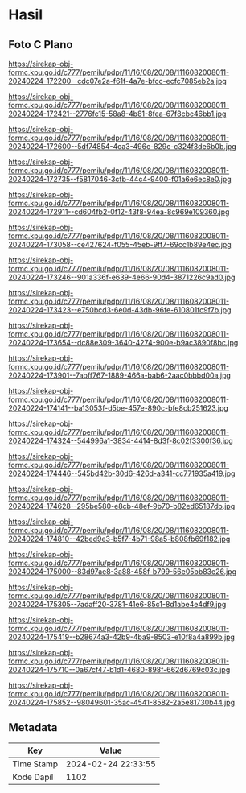 # Hasil

## Foto C Plano

https://sirekap-obj-formc.kpu.go.id/c777/pemilu/pdpr/11/16/08/20/08/1116082008011-20240224-172200--cdc07e2a-f61f-4a7e-bfcc-ecfc7085eb2a.jpg

https://sirekap-obj-formc.kpu.go.id/c777/pemilu/pdpr/11/16/08/20/08/1116082008011-20240224-172421--2776fc15-58a8-4b81-8fea-67f8cbc46bb1.jpg

https://sirekap-obj-formc.kpu.go.id/c777/pemilu/pdpr/11/16/08/20/08/1116082008011-20240224-172600--5df74854-4ca3-496c-829c-c324f3de6b0b.jpg

https://sirekap-obj-formc.kpu.go.id/c777/pemilu/pdpr/11/16/08/20/08/1116082008011-20240224-172735--f5817046-3cfb-44c4-9400-f01a6e6ec8e0.jpg

https://sirekap-obj-formc.kpu.go.id/c777/pemilu/pdpr/11/16/08/20/08/1116082008011-20240224-172911--cd604fb2-0f12-43f8-94ea-8c969e109360.jpg

https://sirekap-obj-formc.kpu.go.id/c777/pemilu/pdpr/11/16/08/20/08/1116082008011-20240224-173058--ce427624-f055-45eb-9ff7-69cc1b89e4ec.jpg

https://sirekap-obj-formc.kpu.go.id/c777/pemilu/pdpr/11/16/08/20/08/1116082008011-20240224-173246--901a336f-e639-4e66-90d4-3871226c9ad0.jpg

https://sirekap-obj-formc.kpu.go.id/c777/pemilu/pdpr/11/16/08/20/08/1116082008011-20240224-173423--e750bcd3-6e0d-43db-96fe-610801fc9f7b.jpg

https://sirekap-obj-formc.kpu.go.id/c777/pemilu/pdpr/11/16/08/20/08/1116082008011-20240224-173654--dc88e309-3640-4274-900e-b9ac3890f8bc.jpg

https://sirekap-obj-formc.kpu.go.id/c777/pemilu/pdpr/11/16/08/20/08/1116082008011-20240224-173901--7abff767-1889-466a-bab6-2aac0bbbd00a.jpg

https://sirekap-obj-formc.kpu.go.id/c777/pemilu/pdpr/11/16/08/20/08/1116082008011-20240224-174141--ba13053f-d5be-457e-890c-bfe8cb251623.jpg

https://sirekap-obj-formc.kpu.go.id/c777/pemilu/pdpr/11/16/08/20/08/1116082008011-20240224-174324--544996a1-3834-4414-8d3f-8c02f3300f36.jpg

https://sirekap-obj-formc.kpu.go.id/c777/pemilu/pdpr/11/16/08/20/08/1116082008011-20240224-174446--545bd42b-30d6-426d-a341-cc771935a419.jpg

https://sirekap-obj-formc.kpu.go.id/c777/pemilu/pdpr/11/16/08/20/08/1116082008011-20240224-174628--295be580-e8cb-48ef-9b70-b82ed65187db.jpg

https://sirekap-obj-formc.kpu.go.id/c777/pemilu/pdpr/11/16/08/20/08/1116082008011-20240224-174810--42bed9e3-b5f7-4b71-98a5-b808fb69f182.jpg

https://sirekap-obj-formc.kpu.go.id/c777/pemilu/pdpr/11/16/08/20/08/1116082008011-20240224-175000--83d97ae8-3a88-458f-b799-56e05bb83e26.jpg

https://sirekap-obj-formc.kpu.go.id/c777/pemilu/pdpr/11/16/08/20/08/1116082008011-20240224-175305--7adaff20-3781-41e6-85c1-8d1abe4e4df9.jpg

https://sirekap-obj-formc.kpu.go.id/c777/pemilu/pdpr/11/16/08/20/08/1116082008011-20240224-175419--b28674a3-42b9-4ba9-8503-e10f8a4a899b.jpg

https://sirekap-obj-formc.kpu.go.id/c777/pemilu/pdpr/11/16/08/20/08/1116082008011-20240224-175710--0a67cf47-b1d1-4680-898f-662d6769c03c.jpg

https://sirekap-obj-formc.kpu.go.id/c777/pemilu/pdpr/11/16/08/20/08/1116082008011-20240224-175852--98049601-35ac-4541-8582-2a5e81730b44.jpg


## Metadata

| Key        | Value               |
| ---------- | ------------------- |
| Time Stamp | 2024-02-24 22:33:55 |
| Kode Dapil | 1102                |



